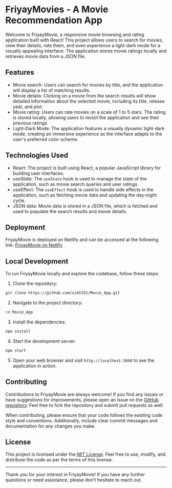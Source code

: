 # FriyayMovies - A Movie Recommendation App

Welcome to FriyayMovie, a responsive movie browsing and rating application built with React! This project allows users to search for movies, view their details, rate them, and even experience a light-dark mode for a visually appealing interface. The application stores movie ratings locally and retrieves movie data from a JSON file.

## Features

- Movie search: Users can search for movies by title, and the application will display a list of matching results.
- Movie details: Clicking on a movie from the search results will show detailed information about the selected movie, including its title, release year, and plot.
- Movie rating: Users can rate movies on a scale of 1 to 5 stars. The rating is stored locally, allowing users to revisit the application and see their previous ratings.
- Light-Dark Mode: The application features a visually dynamic light-dark mode, creating an immersive experience as the interface adapts to the user's preferred color scheme.

## Technologies Used

- React: The project is built using React, a popular JavaScript library for building user interfaces.
- useState: The `useState` hook is used to manage the state of the application, such as movie search queries and user ratings.
- useEffect: The `useEffect` hook is used to handle side effects in the application, such as fetching movie data and updating the day-night cycle.
- JSON data: Movie data is stored in a JSON file, which is fetched and used to populate the search results and movie details.

## Deployment

FriyayMovie is deployed on Netlify and can be accessed at the following link: [FriyayMovie on Netlify](https://meek-stroopwafel-1b1800.netlify.app/)

## Local Development

To run FriyayMovie locally and explore the codebase, follow these steps:

1. Clone the repository:

```bash
git clone https://github.com/sid1552/Movie_App.git
```

2. Navigate to the project directory:

```bash
cd Movie_App
```

3. Install the dependencies:

```bash
npm install
```

4. Start the development server:

```bash
npm start
```

5. Open your web browser and visit `http://localhost:3000` to see the application in action.

## Contributing

Contributions to FriyayMovie are always welcome! If you find any issues or have suggestions for improvements, please open an issue on the [GitHub repository](https://github.com/sid1552/Movie_App/issues). Feel free to fork the repository and submit pull requests as well.

When contributing, please ensure that your code follows the existing code style and conventions. Additionally, include clear commit messages and documentation for any changes you make.

## License

This project is licensed under the [MIT License](LICENSE.md). Feel free to use, modify, and distribute the code as per the terms of this license.

---

Thank you for your interest in FriyayMovie! If you have any further questions or need assistance, please don't hesitate to reach out.

